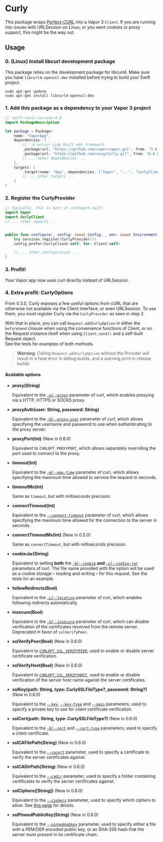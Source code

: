 # Curly

This package wraps [Perfect-CURL](https://github.com/PerfectlySoft/Perfect-CURL) into a Vapor 3 `Client`. If you are running into issues with URLSession on Linux, or you want cookies or proxy support, this might be the way out.

## Usage

### 0. (Linux) Install libcurl development package

This package relies on the development package for libcurl4. Make sure you have `libcurl4-openssl-dev` installed before trying to build your Swift project.

```
sudo apt-get update
sudo apt-get install libcurl4-openssl-dev
```

### 1. Add this package as a dependency to your Vapor 3 project

```swift
// swift-tools-version:4.0
import PackageDescription

let package = Package(
    name: "VaporApp",
    dependencies: [
        // 💧 A server-side Swift web framework.
        .package(url: "https://github.com/vapor/vapor.git", from: "3.0.0"),
        .package(url: "https://github.com/vzsg/Curly.git", from: "0.6.0"),
        // ... other dependencies ...
    ],
    targets: [
        .target(name: "App", dependencies: ["Vapor", "...", "CurlyClient"]),
        // ... other targets ...
    ]
)
```

### 2. Register the CurlyProvider

```swift
// Typically, this is part of configure.swift
import Vapor
import CurlyClient
// ... other imports ...


public func configure(_ config: inout Config, _ env: inout Environment, _ services: inout Services) throws {
    try services.register(CurlyProvider())
    config.prefer(CurlyClient.self, for: Client.self)

    // ... other configuration ...
}
```

### 3. Profit!

Your Vapor app now uses curl directly instead of URLSession.

### 4. Extra profit: CurlyOptions

From 0.3.0, Curly exposes a few useful options from cURL that are otherwise not available via the Client interface, or even URLSession. To use them, you _must_ register Curly via the `CurlyProvider` as seen in step 2.

With that in place, you can call `Request.addCurlyOption` in either the `beforeSend` closure when using the convenience functions of Client, or on the Request instance itself when using `Client.send()` and a self-built Request object.  
See the tests for examples of both methods.

> **Warning**: Calling `Request.addCurlyOption` without the Provider will result in a fatal error in debug builds, and a warning print in release builds.


#### Available options

- **proxy(String)**

    Equivalent to the [`-x`/`--proxy`](https://curl.haxx.se/docs/manpage.html#-x) parameter of curl, which enables proxying via a HTTP, HTTPS or SOCKS proxy.

- **proxyAuth(user: String, password: String)**

    Equivalent to the [`-U`/`--proxy-user`](https://curl.haxx.se/docs/manpage.html#-U) parameter of curl, which allows specifying the username and password to use when authenticating to the proxy server.

- **proxyPort(Int)** (New in 0.6.0)

    Equivalent to `CURLOPT_PROXYPORT`, which allows separately overriding the port used to connect to the proxy.

- **timeout(Int)**

    Equivalent to the [`-m`/`--max-time`](https://curl.haxx.se/docs/manpage.html#-m) parameter of curl, which allows specifying the maximum time allowed to service the request in seconds.

- **timeoutMs(Int)**

    Same as `timeout`, but with milliseconds precision.

- **connectTimeout(Int)**

    Equivalent to the [`--connect-timeout`](https://curl.haxx.se/docs/manpage.html#--connect-timeout) parameter of curl, which allows specifying the maximum time allowed for the connection to the server in seconds.

- **connectTimeoutMs(Int)** (New in 0.5.0)

    Same as `connectTimeout`, but with milliseconds precision.

- **cookieJar(String)**

    Equivalent to setting **both** the [`-b`/`--cookie`](https://curl.haxx.se/docs/manpage.html#-b) **and** [`-c`/`--cookie-jar`](https://curl.haxx.se/docs/manpage.html#-c) parameters of curl. The file name provided with the option will be used as a cookie storage – reading and writing – for this request. See the tests for an example.

- **followRedirects(Bool)**

    Equivalent to the [`-L`/`--location`](https://curl.haxx.se/docs/manpage.html#-L) parameter of curl, which enables following redirects automatically.

- **insecure(Bool)**

    Equivalent to the [`-k`/`--insecure`](https://curl.haxx.se/docs/manpage.html#-k) parameter of curl, which can disable verification of the certificates received from the remote server. Deprecated in favor of `sslVerifyPeer`.

- **sslVerifyPeer(Bool)** (New in 0.6.0)

    Equivalent to [`CURLOPT_SSL_VERIFYPEER`](https://curl.haxx.se/libcurl/c/CURLOPT_SSL_VERIFYPEER.html]), used to enable or disable server certificate verification.

- **sslVerifyHost(Bool)** (New in 0.6.0)

    Equivalent to [`CURLOPT_SSL_VERIFYHOST`](https://curl.haxx.se/libcurl/c/CURLOPT_SSL_VERIFYHOST.html]), used to enable or disable verification of the server host name against the server certificates.

- **sslKey(path: String, type: CurlySSLFileType?, password: String?)** (New in 0.6.0)

    Equivalent to the [`--key`](https://curl.haxx.se/docs/manpage.html#--key), [`--key-type`](https://curl.haxx.se/docs/manpage.html#--key-type) and [`--pass`](https://curl.haxx.se/docs/manpage.html#--pass) parameters, used to specify a private key to use for client certificate verification.

- **sslCert(path: String, type: CurlySSLFileType?)** (New in 0.6.0)

    Equivalent to the [`-E`/`--cert`](https://curl.haxx.se/docs/manpage.html#-E) and [`--cert-type`](https://curl.haxx.se/docs/manpage.html#--cert-type) parameters, used to specify a client certificate.

- **sslCAFilePath(String)** (New in 0.6.0)

    Equivalent to the [`--cacert`](https://curl.haxx.se/docs/manpage.html#--cacert) parameter, used to specify a certificate to verify the server certificates against.

- **sslCADirPath(String)** (New in 0.6.0)

    Equivalent to the [`--cadir`](https://curl.haxx.se/docs/manpage.html#--cadir) parameter, used to specify a folder containing certificates to verify the server certificates against.

- **sslCiphers([String])** (New in 0.6.0)

    Equivalent to the [`--ciphers`](https://curl.haxx.se/docs/manpage.html#--ciphers) parameter, used to specify which ciphers to allow. See [this page](https://curl.haxx.se/docs/ssl-ciphers.html) for details.

- **sslPinnedPublicKey(String)** (New in 0.6.0)

    Equivalent to the [`--pinnedpubkey`](https://curl.haxx.se/docs/manpage.html#--pinnedpubkey) parameter, used to specify either a file with a PEM/DER encoded public key, or an SHA-256 hash that the server must present in its certificate chain.
